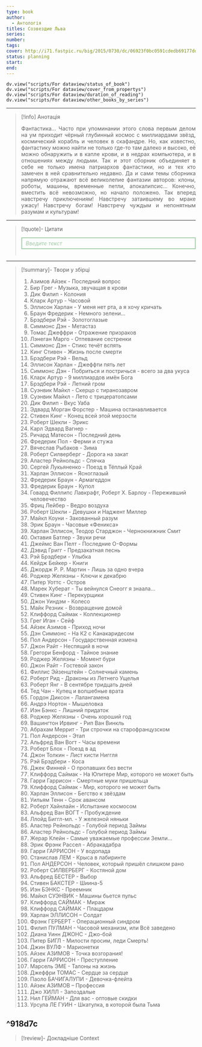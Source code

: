 ```yaml
---
type: book
author:
  - Антологія
titles: Созвездие Льва
series:
number:
tags:
cover: http://i71.fastpic.ru/big/2015/0730/dc/06923f0bc0591cdedb69177dd44e01dc.jpg?r=1
status: planning
start:
end:
---
```


```dataviewjs
dv.view("scripts/For dataview/status_of_book")
dv.view("scripts/For dataview/cover_from_propertys")
dv.view("scripts/For dataview/duration_of_reading")
dv.view("scripts/For dataview/other_books_by_series")
```
---

>[!info] Анотація
> <p align="justify">Фантастика... Часто при упоминании этого слова первым делом на ум приходит чёрный глубинный космос с миллиардами звёзд, космический корабль и человек в скафандре. Но, как известно, фантастику можно найти не только где-то там далеко и высоко, её можно обнаружить и в капле крови, и в недрах компьютера, и в отношениях между людьми. Так и этот сборник объединяет в себе не только имена патриархов фантастики, но и тех кто замечен в ней сравнительно недавно. Да и сами темы сборника напрямую отражают всё великолепие фантазии авторов: клоны, роботы, машины, временные петли, апокалипсис... Конечно, вместить всё невозможно, но начало положено. Так вперед навстречу приключениям! Навстречу затаившему во мраке ужасу! Навстречу богам! Навстречу чуждым и непонятным разумам и культурам!</p>

---

>[!quote]- Цитати
><div align="justify" style="border: 2px solid #A0CAA6; padding: 5px 10px 5px 10px; font-style: italic; color: #A0CAA6 ">Введите текст</div><br>

---
>[!summary]- Твори у збірці
> 1. Азимов Айзек - Последний вопрос
> 2. Бир Грег - Музыка, звучащая в крови
> 3. Дик Филип - Колония
> 4. Кларк Артур - Часовой
> 5. Эллисон Харлан - У меня нет рта, а я хочу кричать
> 6. Браун Фредерик - Немного зелени...
> 7. Брэдбери Рэй - Золотоглазые
> 8. Симмонс Дэн - Метастаз
> 9. Томас Джеффри - Отражение призраков
> 10. Лэнеган Марго - Отпевание сестренки
> 11. Симмонс Дэн - Стикс течёт вспять
> 12. Кинг Стивен - Жизнь после смерти
> 13. Брэдбери Рэй - Вельд
> 14. Эллисон Харлан - Джеффти пять лет
> 15. Симмонс Дэн - Побриться и постричься - всего за два укуса
> 16. Кларк Артур - 9 миллиардов имён Бога
> 17. Брэдбери Рэй - Летний гром
> 18. Суэнвик Майкл - Скерцо с тиранозавром
> 19. Суэнвик Майкл - Лето с трицератопсами
> 20. Дик Филип - Вкус Уаба
> 21. Эдвард Морган Форстер - Машина останавливается
> 22. Стивен Кинг - Конец всей этой мерзости
> 23. Роберт Шекли - Эрикс
> 24. Карл Эдвард Вагнер -
> 25. Ричард Матесон - Последний день
> 26. Фредерик Пол - Ферми и стужа
> 27. Вячеслав Рыбаков - Зима
> 28. Роберт Силверберг - Дорога на закат
> 29. Аластер Рейнольдс - Спячка
> 30. Сергей Лукьяненко - Поезд в Тёплый Край
> 31. Харлан Эллисон - Ясноглазый
> 32. Фредерик Браун - Армагеддон
> 33. Фредерик Браун - Купол
> 34. Говард Филлипс Лавкрафт, Роберт Х. Барлоу - Переживший человечество
> 35. Фриц Лейбер - Ведро воздуха
> 36. Роберт Шекли - Девушки и Наджент Миллер
> 37. Майкл Коуни - Закованный разум
> 38. Эрик Браун - Часовые «Феникса»
> 39. Харлан Эллисон, Теодор Старджон - Чернокнижник Смит
> 40. Октавия Батлер - Звуки речи
> 41. Джеймс Ван Пелт - Последние О-Формы
> 42. Дэвид Григг - Предзакатная песнь
> 43. Рэй Брэдбери - Улыбка
> 44. Кейдж Бейкер - Книги
> 45. Джордж Р. Р. Мартин - Лишь за одно вчера
> 46. Роджер Желязны - Ключи к декабрю
> 47. Питер Уоттс - Остров
> 48. Марек Хуберат - Ты вейнулся Снеогг я знаала…
> 49. Стивен Кинг - Перекурщики
> 50. Джон Уиндэм - Колесо
> 51. Майк Резник - Возвращение домой
> 52. Клиффорд Саймак - Коллекционер
> 53. Грег Иган - Сейф
> 54. Айзек Азимов - Приход ночи
> 55. Дэн Симмонс - На К2 с Канакаридесом
> 56. Пол Андерсон - Государственная измена
> 57. Джон Райт - Неспящий в ночи
> 58. Грегори Бенфорд - Тайное знание
> 59. Роджер Желязны - Момент бури
> 60. Джон Райт - Гостевой закон
> 61. Филлис Эйзенштейн - Солнечный камень
> 62. Роберт Рид - Драконы из Летнего Ущелья
> 63. Роберт Янг - В сентябре тридцать дней
> 64. Тед Чан - Купец и волшебные врата
> 65. Гордон Диксон - Лалангамена
> 66. Андрэ Нортон - Мышеловка
> 67. Иэн Бэнкс - Лишний придаток
> 68. Роджер Желязны - Очень хороший год
> 69. Вашингтон Ирвинг - Рип Ван Винкль
> 70. Абрахам Меррит - Три строчки на старофранцузском
> 71. Пол Андерсон - Этап
> 72. Альфред Ван Вогт - Часы времени
> 73. Роберт Блох - Поезд в ад
> 74. Джон Толкин - Лист кисти Ниггля
> 75. Рэй Брэдбери - Коса
> 76. Джек Финней - О пропавших без вести
> 77. Клиффорд Саймак - На Юпитере Мир, которого не может быть
> 78. Гарри Гаррисон - Смертные муки пришельца
> 79. Клиффорд Саймак - Мир, которого не может быть
> 80. Харлан Эллисон - Бегство к звёздам
> 81. Уильям Тенн - Срок авансом
> 82. Роберт Хайнлайн - Испытание космосом
> 83. Альфред Ван ВОГТ - Пробуждение
> 84. Ллойд Биггл-мл. - У железной няньки
> 85. Аластер Рейнольдс - Голубой период Займы
> 86. Аластер Рейнольдс - Голубой период Займы
> 87. Жерар Клейн - Самые уважаемые профессии Земли...
> 88. Эрик Фрэнк Рассел - Абракадабра
> 89. Гарри ГАРРИСОН - У водопада
> 90. Станислав ЛЕМ - Крыса в лабиринте
> 91. Пол АНДЕРСОН - Человек, который пришёл слишком рано
> 92. Роберт СИЛВЕРБЕРГ - Костяной дом
> 93. Альфред БЕСТЕР - Выбор
> 94. Стивен БАКСТЕР - Шиина-5
> 95. Иэн БЭНКС - Преемник
> 96. Майкл СУЭНВИК - Машины бьется пульс
> 97. Клиффорд САЙМАК - Мираж
> 98. Клиффорд САЙМАК - Плацдарм
> 99. Харлан ЭЛЛИСОН – Солдат
> 100. Фрэнк ГЕРБЕРТ - Операционный синдром
> 101. Филип ПУЛМАН - Часовой механизм, или Всё заведено
> 102. Диана Уинн ДЖОНС - Джо-бой
> 103. Питер БИГЛ - Милости просим, леди Смерть!
> 104. Джин ВУЛФ - Марионетки
> 105. Айзек АЗИМОВ - Точка возгорания!
> 106. Гарри ГАРРИСОН - Преступление
> 107. Марсель ЭМЕ - Талоны на жизнь
> 108. Джеффри ТОМАС - Сердце за сердце
> 109. Паоло БАЧИГАЛУПИ - Девочка-флейта
> 110. Айзек АЗИМОВ – Профессия
> 111. Джо ХИЛЛ - Запоздалые
> 112. Нил ГЕЙМАН - Для вас - оптовые скидки
> 113. Урсула ЛЕ ГУИН - Шкатулка, в которой была Тьма

^918d7c
---
>[!review]- Докладніше
>Context
